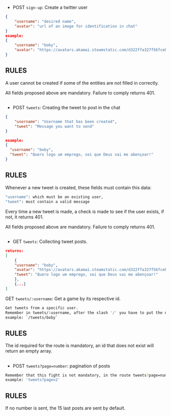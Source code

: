 

- POST `sign-up`: Create a twitter user

```json
{
  	"username": "desired name",
  	"avatar": "url of an image for identification in chat"
}
example:
{
  	"username": "boby",
  	"avatar": "https://avatars.akamai.steamstatic.com/d322ffa327f56fcebc08ac76b340742b930648c8_full.jpg"
}

```

## RULES

A user cannot be created if some of the entities are not filled in correctly.

All fields proposed above are mandatory. Failure to comply returns 401.
##


- POST `tweets`: Creating the tweet to post in the chat

```json
{
	"username": "Username that has been created",
	"tweet": "Message you want to send"
}

example:
{
  "username": "boby",
  "tweet": "Quero logo um emprego, sei que Deus vai me abençoar!"
}
```
## RULES

Whenever a new tweet is created, these fields must contain this data:

```bash
"username": which must be an existing user,
"tweet": must contain a valid message
```
Every time a new tweet is made, a check is made to see if the user exists, if not, it returns 401.

All fields proposed above are mandatory. Failure to comply returns 401.
##

- GET `tweets`: Collecting tweet posts.

```json
returns:
[
	{
    "username": "boby",
    "avatar": "https://avatars.akamai.steamstatic.com/d322ffa327f56fcebc08ac76b340742b930648c8_full.jpg",
    "tweet": "Quero logo um emprego, sei que Deus vai me abençoar!"
   	},
	{...}
]
```


GET `tweets/:username`: Get a game by its respective id.
```bash
Get tweets from a specific user.
Remember in tweets/:username, after the slash '/' you have to put the name of the desired user
example: `/tweets/boby`
````

## RULES

 The id required for the route is mandatory, an id that does not exist will return an empty array.

##

- POST `tweets?page=number`: pagination of posts

```bash
Remember that this fight is not mandatory, in the route tweets?page=number, after the tweets you have to put '?page=number' where the number is just an example where it means the number of the page that the user who view, by default all pages only consist of 15 posts.
example: 'tweets?page=2'
````

## RULES

If no number is sent, the 15 last posts are sent by default.

##





